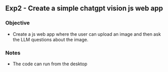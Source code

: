 ## Exp2 - Create a simple chatgpt vision js web app

### Objective
- Create a js web app where the user can upload an image and then ask the LLM questions about the image.
  
### Notes
- The code can run from the desktop
